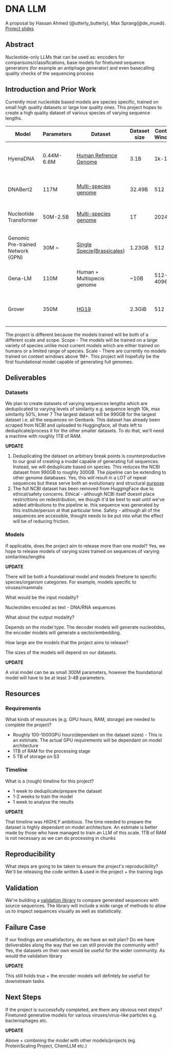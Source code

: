 # DNA LLM

A proposal by Hassan Ahmed (@utterly_butterly), Max Sprang(@de_muedi). [Project slides](https://docs.google.com/presentation/d/1VxHHlj-oJJP8QqPrabcQv0-YYwXhQwiZx7HRmBJ3lb4/edit?usp=sharing)

## Abstract

Nucleotide-only LLMs that can be used as: encoders for comparisons/classifications, base models for finetuned sequence generators (for example an antiphage generator) and even basecalling quality checks of the sequencing process

## Introduction and Prior Work

Currently most nucleotide based models are species specific, trained on small high quality datasets or large low quality ones. This project hopes to create a high quality dataset of various species of varying sequence lengths. 

| Model                             | Parameters | Dataset                                                                                               | Dataset size | Context Window | Our improvements                                      |
| --------------------------------- | ---------- | ----------------------------------------------------------------------------------------------------- | ------------ | -------------- | ----------------------------------------------------- |
| HyenaDNA                          | 0.44M-6.6M | [Human Refrence Genome](https://www.ncbi.nlm.nih.gov/datasets/genome/GCF_000001405.26/)               | 3.1B         | 1k-1M          | Larger dataset + Longer context windows + Multispecie |
| DNABert2                          | 117M       | [Multi-species genome](https://arxiv.org/pdf/2306.15006.pdf#table.7)                                  | 32.49B       | 512            | Larger dataset + Longer context windows               |
| Nucleotide Transformer            | 50M-2.5B   | [Multi-species genome](https://www.biorxiv.org/content/10.1101/2023.01.11.523679v2.full.pdf#A.2)      | 1T           | 2024           | Larger dataset + Longer context windows               |
| Genomic Pre-trained Network (GPN) | 30M ~      | [Single Specie(Brassicales)](https://huggingface.co/datasets/songlab/genomes-brassicales-balanced-v1) | 1.23GB       | 512            | Larger dataset + Longer context windows + Multispecie               |
| Gena-LM                           | 110M       | Human + Multispecis genome                                                                            | ~10B         | 512-4096       | Larger dataset + Longer context windows               |
| Grover                            | 350M       | [HG19](https://zenodo.org/records/8373053)                                                            | 2.3GiB       | 512            | Larger dataset + Longer context windows + Multispecie               |

 

The project is different because the models trained will be both of a different scale and scope. Scope - The models will be trained on a large variety of species unlike most current models which are either trained on humans or a limited range of species. Scale - There are currently no models trained on context windows above 1M+. This project will hopefully be the first foundational model capable of generating full genomes. 


## Deliverables

### Datasets
We plan to create datasets of varying sequences lengths which are deduplicated to varying levels of similarity e.g. sequence length 10k, max similarity 50%, kmer 7
The largest dataset will be 990GB for the largest dataset i.e. all the sequences on Genbank. This dataset has already been scraped from NCBI and uploaded to Huggingface, all thats left to deduplicate/process it for the other smaller datasets. To do that, we'll need a machine with roughly 1TB of RAM.

**UPDATE**

1. Deduplicating the dataset on arbitrary break points is counterproductive to our goal of creating a model capable of generating full sequences. Instead, we will deduplicate based on species. This reduces the NCBI dataset from 990GB to roughly 300GB. The pipeline can be extending to other genome databases. Yes, this will result in a LOT of repeat sequences but these serve both an evolutionary and structural [purpose](https://pubmed.ncbi.nlm.nih.gov/15921050/)
2. The full NCBI dataset has been removed from HuggingFace due to ethical/safety concerns. Ethical - although NCBI itself doesnt place restricttions on redestribution, we though it'd be best to wait until we've added attributions to the pipeline ie. this sequence was generated by this institute/person at that particular time. Safety - although all of the sequences are accessible, thought needs to be put into what the effect will be of reducing friction.  

### Models

If applicable, does the project aim to release more than one model? 
Yes, we hope to release models of varying sizes trained on sequences of varying simliarities/lengths

**UPDATE**

There will be both a foundational model and models finetune to specific species/organism categories. For example, models specific to viruses/mammals

What would be the input modality?

Nucleotides encoded as text - DNA/RNA sequences

What about the output modality? 

Depends on the model type. The decoder models will generate nucleotides, the encoder models will generate a vector/embedding. 

How large are the models that the project aims to release?

The sizes of the models will depend on our datasets.

**UPDATE**

A viral model can be as small 300M parameters, however the foundational model will have to be at least 3-4B parameters. 

## Resources

### Requirements

What kinds of resources (e.g. GPU hours, RAM, storage) are needed to complete the project?
- Roughly 100-1000GPU hours(dependant on the dataset sizes) - This is an estimate. The actual GPU requirements will be dependant on model architecture
- 1TB of RAM for the processing stage
- 5 TB of storage on S3

### Timeline

What is a (rough) timeline for this project?
- 1 week to deduplicate/prepare the dataset
- 1-2 weeks to train the model
- 1 week to analyse the results

**UPDATE**

That timeline was *HIGHLY* ambitious. The time needed to prepare the dataset is highly dependant on model architecture. An estimate is better made by those who have managed to train an LLM of this scale. 1TB of RAM is not necessary as we can do processing in chunks 

## Reproducibility

What steps are going to be taken to ensure the project's reproducibility?
We'll be releasing the code written & used in the project + the training logs

## Validation

We're building a [validation library](https://github.com/hssn-20/dvq) to compare generated sequences with source sequences. The library will include a wide range of methods to allow us to inspect sequences visually as well as statistically. 

## Failure Case

If our findings are unsatisfactory, do we have an exit plan? Do we have deliverables along the way that we can still provide the community with?
Yes, the datasets on their own would be useful for the wider community. As would the validation library

**UPDATE**

This still holds true + the encoder models will defintely be usefull for downstream tasks

## Next Steps

If the project is successfully completed, are there any obvious next steps?
Finetuned generative models for various viruses/virus-like particles e.g. bacteriophages etc.

**UPDATE**

Above + combining the model with other models/projects (eg. ProteinScaling Project, ChemLLM etc.)

